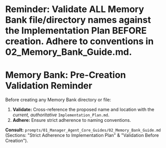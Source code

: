 # Reminder: Validate ALL Memory Bank file/directory names against the Implementation Plan BEFORE creation. Adhere to conventions in 02_Memory_Bank_Guide.md.

# Memory Bank: Pre-Creation Validation Reminder

Before creating any Memory Bank directory or file:

1.  **Validate:** Cross-reference the proposed name and location with the *current, authoritative* `Implementation_Plan.md`.
2.  **Adhere:** Ensure strict adherence to naming conventions.

**Consult:** `prompts/01_Manager_Agent_Core_Guides/02_Memory_Bank_Guide.md` (Sections: "Strict Adherence to Implementation Plan" & "Validation Before Creation").